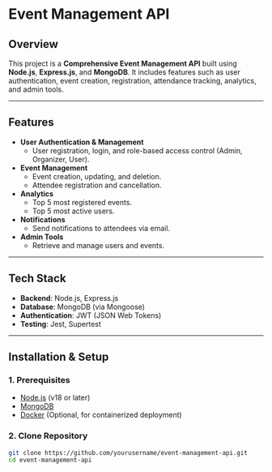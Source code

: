# Event Management API

## Overview
This project is a **Comprehensive Event Management API** built using **Node.js**, **Express.js**, and **MongoDB**. It includes features such as user authentication, event creation, registration, attendance tracking, analytics, and admin tools.

---

## Features
- **User Authentication & Management**
  - User registration, login, and role-based access control (Admin, Organizer, User).
- **Event Management**
  - Event creation, updating, and deletion.
  - Attendee registration and cancellation.
- **Analytics**
  - Top 5 most registered events.
  - Top 5 most active users.
- **Notifications**
  - Send notifications to attendees via email.
- **Admin Tools**
  - Retrieve and manage users and events.

---

## Tech Stack
- **Backend**: Node.js, Express.js
- **Database**: MongoDB (via Mongoose)
- **Authentication**: JWT (JSON Web Tokens)
- **Testing**: Jest, Supertest
---

## Installation & Setup

### 1. Prerequisites
- [Node.js](https://nodejs.org/) (v18 or later)
- [MongoDB](https://www.mongodb.com/)
- [Docker](https://www.docker.com/) (Optional, for containerized deployment)

### 2. Clone Repository
```bash
git clone https://github.com/yourusername/event-management-api.git
cd event-management-api
